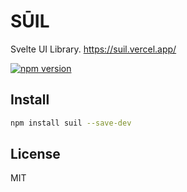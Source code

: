 # SŪIL

Svelte UI Library. <https://suil.vercel.app/>

[![npm version](https://badge.fury.io/js/suil.svg)](https://badge.fury.io/js/suil)

## Install

```sh
npm install suil --save-dev
```

## License

MIT
